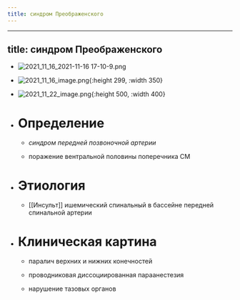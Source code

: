 ```yaml
---
title: синдром Преображенского
---
```


- ---
title: синдром Преображенского
---

- ![2021_11_16_2021-11-16 17-10-9.png](https://cdn.logseq.com/%2F90d07cd0-0c20-405f-b80f-bbc874a0823ac3fc789f-6436-4e40-a086-06ca676e61912021_11_16_2021-11-16%2017-10-9.png?Expires=4790671818&Signature=niVim~Jh70-Y5jOjw7tbrEy1z-PnvGf7Iu96tnHZaiW11OFWODm7CMsBqUcpYhNtycaUbbpKayfMY17oB0ZANqpSTHBmbt62LEBq6~esPbyMfXquRNwbCiWzfbTDh~RQgji1guqtg89YCC8tO6j-7CAsWI6k5Ix1dX2JkLRwTaRPqRuoTuEHR0l4tsVQop7uf8DCzamCjguTn0GEcOOF3V-GWtf~EdYHMVvycgxp~EK~cnpIZIW~klu9i5Z2~tWfKxdJstM8LkIfbgvbAYwf1jiQdjnvP2yR0EEEzLyEkMJiGwJfDnJgMfWasJqN1aR9ESmcHyZCewWcgy5cIua-TA__&Key-Pair-Id=APKAJE5CCD6X7MP6PTEA)

- ![2021_11_16_image.png](https://cdn.logseq.com/%2F90d07cd0-0c20-405f-b80f-bbc874a0823a5ff4ac57-781d-4fc2-b3fa-8639ccbba1652021_11_16_image.png?Expires=4790672074&Signature=ecUfSdE4ewI0fEJVWn2Ri4QJ1bheeEvOj14AR4T~S0e9DOUHHBp-7wkFIRIFL~RX9Ys7VxYNIERNQ3xEI9xOTbWgcjw~bzAU93nbMK0rCqAEJFM~sqz1ga5rJJFYYd7KJbQsYcmB-WnvrYutB3hHQqptYDe0VrYyInyFn4j59w6oC-RmTLj5XitZDeK35fqHqMVUmH0ex21NZPCcAr~hhDFuwFmH7pf1SNssrk2uEe3j-CttFbAXYVr~Aa2AFv5g8bV4wTiydCXvYVvUmxB4HML5omT9wixiNfoEPrKwEXxb276eb7Q03dvpphdkQu4Pgx1cAUmVOsjiEFFp-K4h0Q__&Key-Pair-Id=APKAJE5CCD6X7MP6PTEA){:height 299, :width 350}

- ![2021_11_22_image.png](https://cdn.logseq.com/%2F90d07cd0-0c20-405f-b80f-bbc874a0823a7e6e88cc-334c-496a-833d-821a5a62d74a2021_11_22_image.png?Expires=4791208500&Signature=JP~i9Z24XY1X~x2Socbl6UAXxq~JIAIXw4MWglmJhrF1yULX~2JIRE7sV9jcql-7AasK3QSECES1YSLYj2Yj7iNxncyNXtXeL8WlYj2c-ikeZnZEXlg1qglcAXRiEVxwUxLYEKuLkQuotl0mhELU4huiobUeogHbP3f2-yhWT9hvjYRn04qDo9oMl7ghMnLR8BBFDS8Z9k3A1DabfXtG2tGeF5CdLd891mOl4sUSGu0UpC~sOiLVkgbbBnq7s07yI73l7bIlSCS-Q1C81mDRWz00CJ3u1f~1gdG3eiTm11p8OkbzEvbwPJPYTk2PbNBfbovYzjopyrI~2ViX9gkvCg__&Key-Pair-Id=APKAJE5CCD6X7MP6PTEA){:height 500, :width 400}

- # Определение
	 - *синдром передней позвоночной артерии*

	 - поражение вентральной половины поперечника СМ

- # Этиология
	 - [[Инсульт]] ишемический спинальный в бассейне передней спинальной артерии

- # Клиническая картина
	 - паралич верхних и нижних конечностей

	 - проводниковая диссоциированная параанестезия

	 - нарушение тазовых органов
